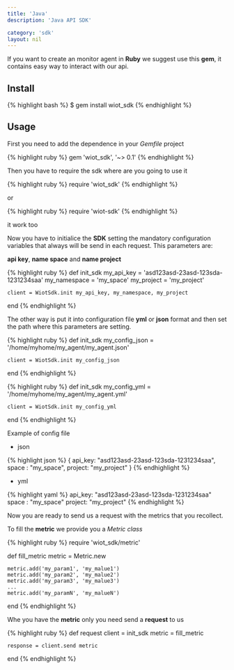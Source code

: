 ```yaml
---
title: 'Java'
description: 'Java API SDK'

category: 'sdk'
layout: nil
---
```


If you want to create an monitor agent in **Ruby** we suggest use this **gem**, it contains easy way to interact with our api.

## Install

{% highlight bash %}
$ gem install wiot_sdk
{% endhighlight %}

## Usage

First you need to add the dependence in your *Gemfile* project

{% highlight ruby %}
gem 'wiot_sdk', '~> 0.1'
{% endhighlight %}

Then you have to require the sdk where are you going to use it

{% highlight ruby %}
require 'wiot_sdk'
{% endhighlight %}

or

{% highlight ruby %}
require 'wiot-sdk'
{% endhighlight %}

it work too

Now you have to initialice the **SDK** setting the mandatory configuration variables that always will be send in each request. This parameters are:

**api key**, **name space** and **name project**

{% highlight ruby %}
def init_sdk
    my_api_key = 'asd123asd-23asd-123sda-1231234saa'
    my_namespace = 'my_space'
    my_project = 'my_project'

    client = WiotSdk.init my_api_key, my_namespace, my_project
end
{% endhighlight %}

The other way is put it into configuration file **yml** or **json** format and then set the path where this parameters are setting.

{% highlight ruby %}
def init_sdk
    my_config_json = '/home/myhome/my_agent/my_agent.json'

    client = WiotSdk.init my_config_json
end
{% endhighlight %}

{% highlight ruby %}
def init_sdk
    my_config_yml = '/home/myhome/my_agent/my_agent.yml'

    client = WiotSdk.init my_config_yml
end
{% endhighlight %}

Example of config file

* json

{% highlight json %}
{
    api_key: "asd123asd-23asd-123sda-1231234saa",
    space  : "my_space",
    project: "my_project"
}
{% endhighlight %}

* yml

{% highlight yaml %}
api_key: "asd123asd-23asd-123sda-1231234saa"
space  : "my_space"
project: "my_project"
{% endhighlight %}

Now you are ready to send us a request with the metrics that you recollect.

To fill the **metric** we provide you a *Metric class*

{% highlight ruby %}
require 'wiot_sdk/metric'

def fill_metric
    metric = Metric.new

    metric.add('my_param1', 'my_malue1')
    metric.add('my_param2', 'my_malue2')
    metric.add('my_param3', 'my_malue3')
    ...
    metric.add('my_paramN', 'my_malueN')
end
{% endhighlight %}


Whe you have the **metric** only you need send a **request** to us

{% highlight ruby %}
def request
    client = init_sdk
    metric = fill_metric

    response = client.send metric
end
{% endhighlight %}